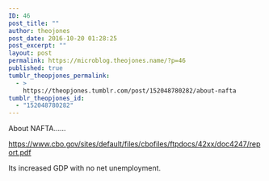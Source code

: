 ```yaml
---
ID: 46
post_title: ""
author: theojones
post_date: 2016-10-20 01:28:25
post_excerpt: ""
layout: post
permalink: https://microblog.theojones.name/?p=46
published: true
tumblr_theopjones_permalink:
  - >
    https://theopjones.tumblr.com/post/152048780282/about-nafta
tumblr_theopjones_id:
  - "152048780282"
---
```

<p>About NAFTA&hellip;&hellip;</p><p><a href="https://www.cbo.gov/sites/default/files/cbofiles/ftpdocs/42xx/doc4247/report.pdf">https://www.cbo.gov/sites/default/files/cbofiles/ftpdocs/42xx/doc4247/report.pdf</a><br /></p><p>Its increased GDP with no net unemployment. </p>